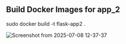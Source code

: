 Build Docker Images for app_2
----------------------------------------

sudo docker build -t flask-app2 .


![Screenshot from 2025-07-08 12-37-37](https://github.com/user-attachments/assets/7fc6a3a4-985c-4968-b75a-e59ea0a12b3b)

